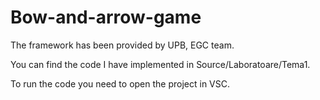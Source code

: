 # Bow-and-arrow-game


The framework has been provided by UPB, EGC team.

You can find the code I have implemented in Source/Laboratoare/Tema1.

To run the code you need to open the project in VSC.
